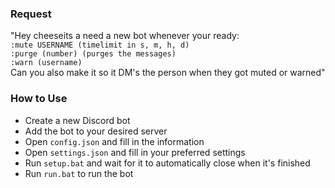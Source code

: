 ### Request
"Hey cheeseits a need a new bot whenever your ready:  
`:mute USERNAME (timelimit in s, m, h, d)`  
`:purge (number) (purges the messages)`  
`:warn (username)`  
Can you also make it so it DM's the person when they got muted or warned"

### How to Use
- Create a new Discord bot
- Add the bot to your desired server
- Open `config.json` and fill in the information
- Open `settings.json` and fill in your preferred settings
- Run `setup.bat` and wait for it to automatically close when it's finished
- Run `run.bat` to run the bot